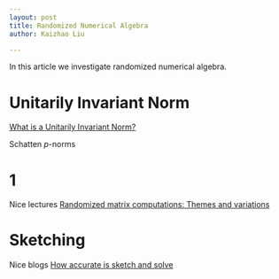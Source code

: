 ```yaml
---
layout: post
title: Randomized Numerical Algebra
author: Kaizhao Liu

---
```


In this article we investigate randomized numerical algebra.


# Unitarily Invariant Norm

[What is a Unitarily Invariant Norm?](https://nhigham.com/2021/02/02/what-is-a-unitarily-invariant-norm/comment-page-1/)

Schatten $p$-norms


# 1

Nice lectures
[Randomized matrix computations: Themes and variations](https://arxiv.org/abs/2402.17873)


# Sketching

Nice blogs
[How accurate is sketch and solve](https://www.ethanepperly.com/index.php/2025/02/12/note-to-self-how-accurate-is-sketch-and-solve/)